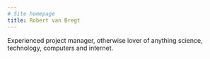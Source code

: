 ```yaml
---
# Site homepage
title: Robert van Bregt
---
```


Experienced project manager, otherwise lover of anything science, technology, computers and internet.
